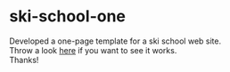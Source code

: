 # ski-school-one
Developed a one-page template for a ski school web site.<br>
Throw a look <a href="http://www.octavianmos.esy.es/projects/scoala_ski_one/index.html">here</a> if you want to see it works.<br>
Thanks!
